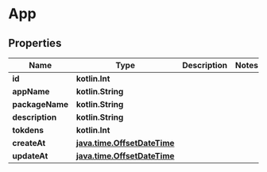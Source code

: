 
# App

## Properties
| Name | Type | Description | Notes |
| ------------ | ------------- | ------------- | ------------- |
| **id** | **kotlin.Int** |  |  |
| **appName** | **kotlin.String** |  |  |
| **packageName** | **kotlin.String** |  |  |
| **description** | **kotlin.String** |  |  |
| **tokdens** | **kotlin.Int** |  |  |
| **createAt** | [**java.time.OffsetDateTime**](java.time.OffsetDateTime.md) |  |  |
| **updateAt** | [**java.time.OffsetDateTime**](java.time.OffsetDateTime.md) |  |  |



